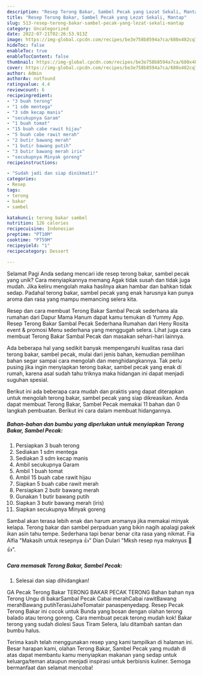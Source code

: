 ```yaml
---
description: "Resep Terong Bakar, Sambel Pecak yang Lezat Sekali, Mantap"
title: "Resep Terong Bakar, Sambel Pecak yang Lezat Sekali, Mantap"
slug: 513-resep-terong-bakar-sambel-pecak-yang-lezat-sekali-mantap
category: Uncategorized
date: 2022-07-21T02:26:53.913Z
image: https://img-global.cpcdn.com/recipes/be3e758b8594a7ca/680x482cq70/terong-bakar-sambel-pecak-foto-resep-utama.jpg
hideToc: false
enableToc: true
enableTocContent: false
thumbnail: https://img-global.cpcdn.com/recipes/be3e758b8594a7ca/680x482cq70/terong-bakar-sambel-pecak-foto-resep-utama.jpg
cover: https://img-global.cpcdn.com/recipes/be3e758b8594a7ca/680x482cq70/terong-bakar-sambel-pecak-foto-resep-utama.jpg
author: Admin
authorAv: notfound
ratingvalue: 4.4
reviewcount: 6
recipeingredient:
- "3 buah terong"
- "1 sdm mentega"
- "3 sdm kecap manis"
- "secukupnya Garam"
- "1 buah tomat"
- "15 buah cabe rawit hijau"
- "5 buah cabe rawit merah"
- "2 butir bawang merah"
- "1 butir bawang putih"
- "3 butir bawang merah iris"
- "secukupnya Minyak goreng"
recipeinstructions:

- "Sudah jadi dan siap dinikmati!"
categories:
- Resep
tags:
- terong
- bakar
- sambel

katakunci: terong bakar sambel 
nutrition: 126 calories
recipecuisine: Indonesian
preptime: "PT10M"
cooktime: "PT59M"
recipeyield: "1"
recipecategory: Dessert

---
```



Selamat Pagi Anda sedang mencari ide resep terong bakar, sambel pecak yang unik? Cara menyiapkannya memang Agak tidak susah dan tidak juga mudah. Jika keliru mengolah maka hasilnya akan hambar dan bahkan tidak sedap. Padahal terong bakar, sambel pecak yang enak harusnya kan punya aroma dan rasa yang mampu memancing selera kita.


Resep dan cara membuat Terong Bakar Sambal Pecak sederhana ala rumahan dari Dapur Mama Hanum dapat kamu temukan di Yummy App. Resep Terong Bakar Sambal Pecak Sederhana Rumahan dari Heny Rosita event &amp; promosi Menu sederhana yang menggugah selera. Lihat juga cara membuat Terong Bakar Sambal Pecak dan masakan sehari-hari lainnya.

Ada beberapa hal yang sedikit banyak mempengaruhi kualitas rasa dari terong bakar, sambel pecak, mulai dari jenis bahan, kemudian pemilihan bahan segar sampai cara mengolah dan menghidangkannya. Tak perlu pusing jika ingin menyiapkan terong bakar, sambel pecak yang enak di rumah, karena asal sudah tahu triknya maka hidangan ini dapat menjadi suguhan spesial.


Berikut ini ada beberapa cara mudah dan praktis yang dapat diterapkan untuk mengolah terong bakar, sambel pecak yang siap dikreasikan. Anda dapat membuat Terong Bakar, Sambel Pecak memakai 11 bahan dan 0 langkah pembuatan. Berikut ini cara dalam membuat hidangannya.

<!--inarticleads1-->

##### Bahan-bahan dan bumbu yang diperlukan untuk menyiapkan Terong Bakar, Sambel Pecak:

1. Persiapkan 3 buah terong
1. Sediakan 1 sdm mentega
1. Sediakan 3 sdm kecap manis
1. Ambil secukupnya Garam
1. Ambil 1 buah tomat
1. Ambil 15 buah cabe rawit hijau
1. Siapkan 5 buah cabe rawit merah
1. Persiapkan 2 butir bawang merah
1. Gunakan 1 butir bawang putih
1. Siapkan 3 butir bawang merah (iris)
1. Siapkan secukupnya Minyak goreng


Sambal akan terasa lebih enak dan harum aromanya jika memakai minyak kelapa. Terong bakar dan sambel perpaduan yang bikin nagih apalagi pakek ikan asin tahu tempe. Sederhana tapi benar benar cita rasa yang nikmat. Fia Alfia &#34;Makasih untuk resepnya 👍&#34; Dian Dulari &#34;Mksh resep nya maknyus 🤤👍&#34;. 

<!--inarticleads2-->

##### Cara memasak Terong Bakar, Sambel Pecak:


1. Selesai dan siap dihidangkan!

GA Pecak Terong Bakar TERONG BAKAR PECAK TERONG Bahan bahan nya Terong Ungu di bakarSambal Pecak Cabai merahCabai rawitBawang merahBawang putihTerasiJaheTomatair panaspenyedapg. Resep Pecak Terong Bakar ini cocok untuk Bunda yang bosan dengan olahan terong balado atau terong goreng. Cara membuat pecak terong mudah kok! Bakar terong yang sudah diolesi Saus Tiram Selera, lalu ditambah santan dan bumbu halus. 

Terima kasih telah menggunakan resep yang kami tampilkan di halaman ini. Besar harapan kami, olahan Terong Bakar, Sambel Pecak yang mudah di atas dapat membantu kamu menyiapkan makanan yang sedap untuk keluarga/teman ataupun menjadi inspirasi untuk berbisnis kuliner. Semoga bermanfaat dan selamat mencoba!

